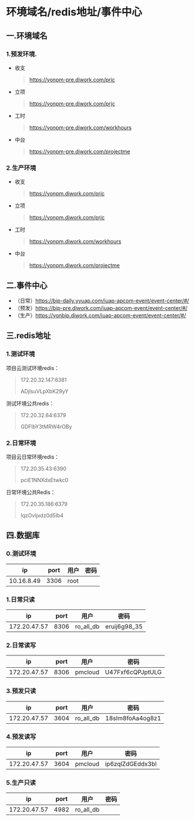 # 环境域名/redis地址/事件中心
## 一.环境域名

### 1.预发环境.

* 收支

  > https://yonpm-pre.diwork.com/pric

* 立项

  > https://yonpm-pre.diwork.com/prjc

* 工时

  > https://yonpm-pre.diwork.com/workhours

* 中台

  > https://yonpm-pre.diwork.com/projectme

### 2.生产环境

* 收支

  > https://yonpm.diwork.com/pric

* 立项

  > https://yonpm.diwork.com/prjc

* 工时

  > https://yonpm.diwork.com/workhours

* 中台

  > https://yonpm.diwork.com/projectme

## 二.事件中心

* （日常）https://bip-daily.yyuap.com/iuap-apcom-event/event-center/#/
* （预发）https://bip-pre.diwork.com/iuap-apcom-event/event-center/#/
* （生产）https://yonbip.diwork.com/iuap-apcom-event/event-center/#/

## 三.redis地址

### 1.测试环境

项目云测试环境redis：

> 172.20.32.147:6381 
>
>  ADjlsuVLpXbK29yY

测试环境公共redis：  

> 172.20.32.64:6379  
>
> GDFlbY3tMRW4rOBy

### 2.日常环境

项目云日常环境redis：

> 172.20.35.43:6390  
>
> pciE1NNXdxEtwkc0

日常环境公共Redis： 

> 172.20.35.186:6379 
>
> lqzOvIjxdz0d5Ib4

## 四.数据库

### 0.测试环境

| ip         | port | 用户 | 密码 |
| ---------- | ---- | ---- | ---- |
| 10.16.8.49 | 3306 | root |      |



### 1.日常只读

| ip           | port | 用户      | 密码         |
| ------------ | ---- | --------- | ------------ |
| 172.20.47.57 | 8306 | ro_all_db | eruij6g98_35 |

### 2.日常读写

| ip           | port | 用户    | 密码             |
| ------------ | ---- | ------- | ---------------- |
| 172.20.47.57 | 8306 | pmcloud | U47Fxf6cQPJptULG |

### 3.预发只读

| ip           | port | 用户      | 密码             |
| ------------ | ---- | --------- | ---------------- |
| 172.20.47.57 | 3604 | ro_all_db | 18sIm8foAa4og8z1 |

### 4.预发读写

| ip           | port | 用户    | 密码             |
| ------------ | ---- | ------- | ---------------- |
| 172.20.47.57 | 3604 | pmcloud | ip6zqlZdGEddx3bl |

### 5.生产只读

| ip           | port | 用户      | 密码 |
| ------------ | ---- | --------- | ---- |
| 172.20.47.57 | 4982 | ro_all_db |      |

